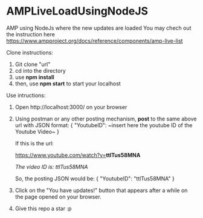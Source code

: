 # AMPLiveLoadUsingNodeJS
AMP using NodeJs where the new updates are loaded
You may chech out the instruction here https://www.ampproject.org/docs/reference/components/amp-live-list

Clone instructions:

1. Git clone "url"
2. cd into the directory
3. use <b>npm install</b>
4. then, use <b>npm start</b> to start your localhost

Use intructions:

1. Open http://localhost:3000/ on your browser
2. Using postman or any other posting mechanism, <b>post</b> to the same above url with JSON format:
      {
	      "YoutubeID": ~insert here the youtube ID of the Youtube Video~
      }
      
      If this is the url:
      
      https://www.youtube.com/watch?v=<b>ttlTus58MNA</b>
      
      <i>The video ID is: ttlTus58MNA</i>
      
      So, the posting JSON would be:
      {
	      "YoutubeID": "ttlTus58MNA"
      }
      
3. Click on the "You have updates!" button that appears after a while on the page opened on your browser.
4. Give this repo a star :p
      
